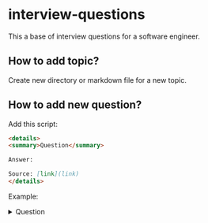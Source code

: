 # interview-questions

This a base of interview questions for a software engineer.

## How to add topic?

Create new directory or markdown file for a new topic.

## How to add new question?

Add this script:

```markdown
<details>
<summary>Question</summary>

Answer: 

Source: [link](link)
</details>
```

Example:
<details>
<summary>Question</summary>

Answer:

Source: [link](link)
</details>
